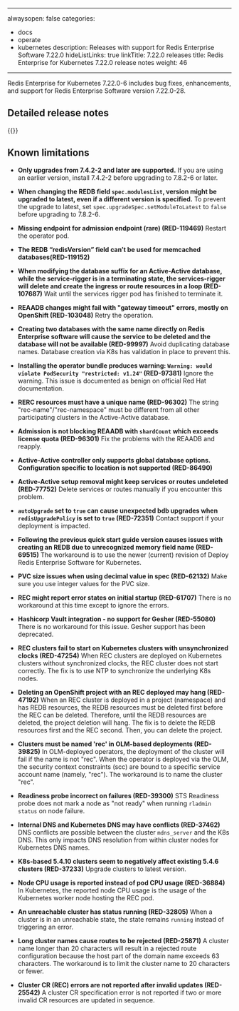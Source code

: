 
---
alwaysopen: false
categories:
- docs
- operate
- kubernetes
description: Releases with support for Redis Enterprise Software 7.22.0
hideListLinks: true
linkTitle: 7.22.0 releases
title: Redis Enterprise for Kubernetes 7.22.0 release notes
weight: 46
---

Redis Enterprise for Kubernetes 7.22.0-6 includes bug fixes, enhancements, and support for Redis Enterprise Software version 7.22.0-28.

## Detailed release notes

{{<table-children columnNames="Version&nbsp;(Release&nbsp;date)&nbsp;,Major changes" columnSources="LinkTitle,Description" enableLinks="LinkTitle">}}

## Known limitations

- **Only upgrades from 7.4.2-2 and later are supported.** If you are using an earlier version, install 7.4.2-2 before upgrading to 7.8.2-6 or later.

- **When changing the REDB field `spec.modulesList`, version might be upgraded to latest, even if a different version is specified.** To prevent the upgrade to latest, set  `spec.upgradeSpec.setModuleToLatest` to `false` before upgrading to 7.8.2-6.

- **Missing endpoint for admission endpoint (rare) (RED-119469)** Restart the operator pod.

- **The REDB “redisVersion” field can’t be used for memcached databases(RED-119152)**

- **When modifying the database suffix for an Active-Active database, while the service-rigger is in a terminating state, the services-rigger will delete and create the ingress or route resources in a loop (RED-107687)** Wait until the services rigger pod has finished to terminate it.

- **REAADB changes might fail with "gateway timeout" errors, mostly on OpenShift (RED-103048)** Retry the operation.

- **Creating two databases with the same name directly on Redis Enterprise software will cause the service to be deleted and the database will not be available (RED-99997)** Avoid duplicating database names. Database creation via K8s has validation in place to prevent this.

- **Installing the operator bundle produces warning: `Warning: would violate PodSecurity "restricted: v1.24"` (RED-97381)** Ignore the warning. This issue is documented as benign on official Red Hat documentation.

- **RERC resources must have a unique name (RED-96302)** The string "rec-name"/"rec-namespace" must be different from all other participating clusters in the Active-Active database.

- **Admission is not blocking REAADB with `shardCount` which exceeds license quota (RED-96301)** Fix the problems with the REAADB and reapply.

- **Active-Active controller only supports global database options. Configuration specific to location is not supported (RED-86490)**

- **Active-Active setup removal might keep services or routes undeleted (RED-77752)** Delete services or routes manually if you encounter this problem.

- **`autoUpgrade` set to `true` can cause unexpected bdb upgrades when `redisUpgradePolicy` is set to `true` (RED-72351)** Contact support if your deployment is impacted.

- **Following the previous quick start guide version causes issues with creating an REDB due to unrecognized memory field name (RED-69515)** The workaround is to use the newer (current) revision of Deploy Redis Enterprise Software for Kubernetes.

- **PVC size issues when using decimal value in spec (RED-62132)** Make sure you use integer values for the PVC size.

- **REC might report error states on initial startup (RED-61707)** There is no workaround at this time except to ignore the errors.

- **Hashicorp Vault integration - no support for Gesher (RED-55080)** There is no workaround for this issue. Gesher support has been deprecated.

- **REC clusters fail to start on Kubernetes clusters with unsynchronized clocks (RED-47254)** When REC clusters are deployed on Kubernetes clusters without synchronized clocks, the REC cluster does not start correctly. The fix is to use NTP to synchronize the underlying K8s nodes.

- **Deleting an OpenShift project with an REC deployed may hang (RED-47192)** When an REC cluster is deployed in a project (namespace) and has REDB resources, the REDB resources must be deleted first before the REC can be deleted. Therefore, until the REDB resources are deleted, the project deletion will hang. The fix is to delete the REDB resources first and the REC second. Then, you can delete the project.

- **Clusters must be named 'rec' in OLM-based deployments (RED-39825)** In OLM-deployed operators, the deployment of the cluster will fail if the name is not "rec". When the operator is deployed via the OLM, the security context constraints (scc) are bound to a specific service account name (namely, "rec"). The workaround is to name the cluster "rec".

- **Readiness probe incorrect on failures (RED-39300)** STS Readiness probe does not mark a node as "not ready" when running `rladmin status` on node failure.

- **Internal DNS and Kubernetes DNS may have conflicts (RED-37462)** DNS conflicts are possible between the cluster `mdns_server` and the K8s DNS. This only impacts DNS resolution from within cluster nodes for Kubernetes DNS names.

- **K8s-based 5.4.10 clusters seem to negatively affect existing 5.4.6 clusters (RED-37233)** Upgrade clusters to latest version.

- **Node CPU usage is reported instead of pod CPU usage (RED-36884)** In Kubernetes, the reported node CPU usage is the usage of the Kubernetes worker node hosting the REC pod.

- **An unreachable cluster has status running (RED-32805)** When a cluster is in an unreachable state, the state remains `running` instead of triggering an error.

- **Long cluster names cause routes to be rejected  (RED-25871)** A cluster name longer than 20 characters will result in a rejected route configuration because the host part of the domain name exceeds 63 characters. The workaround is to limit the cluster name to 20 characters or fewer.

- **Cluster CR (REC) errors are not reported after invalid updates (RED-25542)** A cluster CR specification error is not reported if two or more invalid CR resources are updated in sequence.
